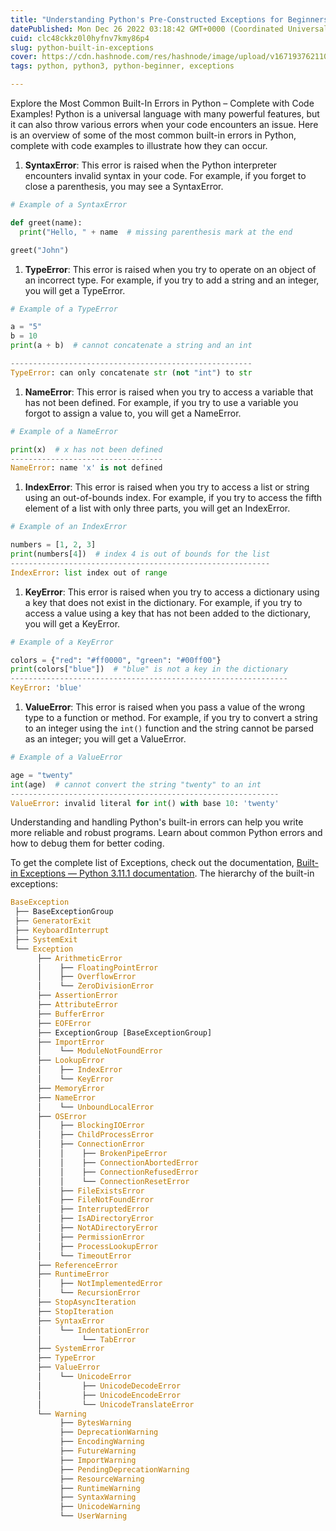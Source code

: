 ```yaml
---
title: "Understanding Python's Pre-Constructed Exceptions for Beginners"
datePublished: Mon Dec 26 2022 03:18:42 GMT+0000 (Coordinated Universal Time)
cuid: clc48ckkz0l0hyfnv7kmy86p4
slug: python-built-in-exceptions
cover: https://cdn.hashnode.com/res/hashnode/image/upload/v1671937621102/5bc48782-4e9e-4ad2-9acd-b56a5c4d8362.png
tags: python, python3, python-beginner, exceptions

---
```


Explore the Most Common Built-In Errors in Python – Complete with Code Examples! Python is a universal language with many powerful features, but it can also throw various errors when your code encounters an issue. Here is an overview of some of the most common built-in errors in Python, complete with code examples to illustrate how they can occur.

1. **SyntaxError**: This error is raised when the Python interpreter encounters invalid syntax in your code. For example, if you forget to close a parenthesis, you may see a SyntaxError.
    

```python
# Example of a SyntaxError

def greet(name):
  print("Hello, " + name  # missing parenthesis mark at the end

greet("John")
```

1. **TypeError**: This error is raised when you try to operate on an object of an incorrect type. For example, if you try to add a string and an integer, you will get a TypeError.
    

```python
# Example of a TypeError

a = "5"
b = 10
print(a + b)  # cannot concatenate a string and an int

------------------------------------------------------
TypeError: can only concatenate str (not "int") to str
```

1. **NameError**: This error is raised when you try to access a variable that has not been defined. For example, if you try to use a variable you forgot to assign a value to, you will get a NameError.
    

```python
# Example of a NameError

print(x)  # x has not been defined
----------------------------------
NameError: name 'x' is not defined
```

1. **IndexError**: This error is raised when you try to access a list or string using an out-of-bounds index. For example, if you try to access the fifth element of a list with only three parts, you will get an IndexError.
    

```python
# Example of an IndexError

numbers = [1, 2, 3]
print(numbers[4])  # index 4 is out of bounds for the list
----------------------------------------------------------
IndexError: list index out of range
```

1. **KeyError**: This error is raised when you try to access a dictionary using a key that does not exist in the dictionary. For example, if you try to access a value using a key that has not been added to the dictionary, you will get a KeyError.
    

```python
# Example of a KeyError

colors = {"red": "#ff0000", "green": "#00ff00"}
print(colors["blue"])  # "blue" is not a key in the dictionary
--------------------------------------------------------------
KeyError: 'blue'
```

1. **ValueError**: This error is raised when you pass a value of the wrong type to a function or method. For example, if you try to convert a string to an integer using the `int()` function and the string cannot be parsed as an integer; you will get a ValueError.
    

```python
# Example of a ValueError

age = "twenty"
int(age)  # cannot convert the string "twenty" to an int
------------------------------------------------------------
ValueError: invalid literal for int() with base 10: 'twenty'
```

Understanding and handling Python's built-in errors can help you write more reliable and robust programs. Learn about common Python errors and how to debug them for better coding.

To get the complete list of Exceptions, check out the documentation, [Built-in Exceptions — Python 3.11.1 documentation](https://docs.python.org/3/library/exceptions.html). The hierarchy of the built-in exceptions:

```python
BaseException
 ├── BaseExceptionGroup
 ├── GeneratorExit
 ├── KeyboardInterrupt
 ├── SystemExit
 └── Exception
      ├── ArithmeticError
      │    ├── FloatingPointError
      │    ├── OverflowError
      │    └── ZeroDivisionError
      ├── AssertionError
      ├── AttributeError
      ├── BufferError
      ├── EOFError
      ├── ExceptionGroup [BaseExceptionGroup]
      ├── ImportError
      │    └── ModuleNotFoundError
      ├── LookupError
      │    ├── IndexError
      │    └── KeyError
      ├── MemoryError
      ├── NameError
      │    └── UnboundLocalError
      ├── OSError
      │    ├── BlockingIOError
      │    ├── ChildProcessError
      │    ├── ConnectionError
      │    │    ├── BrokenPipeError
      │    │    ├── ConnectionAbortedError
      │    │    ├── ConnectionRefusedError
      │    │    └── ConnectionResetError
      │    ├── FileExistsError
      │    ├── FileNotFoundError
      │    ├── InterruptedError
      │    ├── IsADirectoryError
      │    ├── NotADirectoryError
      │    ├── PermissionError
      │    ├── ProcessLookupError
      │    └── TimeoutError
      ├── ReferenceError
      ├── RuntimeError
      │    ├── NotImplementedError
      │    └── RecursionError
      ├── StopAsyncIteration
      ├── StopIteration
      ├── SyntaxError
      │    └── IndentationError
      │         └── TabError
      ├── SystemError
      ├── TypeError
      ├── ValueError
      │    └── UnicodeError
      │         ├── UnicodeDecodeError
      │         ├── UnicodeEncodeError
      │         └── UnicodeTranslateError
      └── Warning
           ├── BytesWarning
           ├── DeprecationWarning
           ├── EncodingWarning
           ├── FutureWarning
           ├── ImportWarning
           ├── PendingDeprecationWarning
           ├── ResourceWarning
           ├── RuntimeWarning
           ├── SyntaxWarning
           ├── UnicodeWarning
           └── UserWarning
```